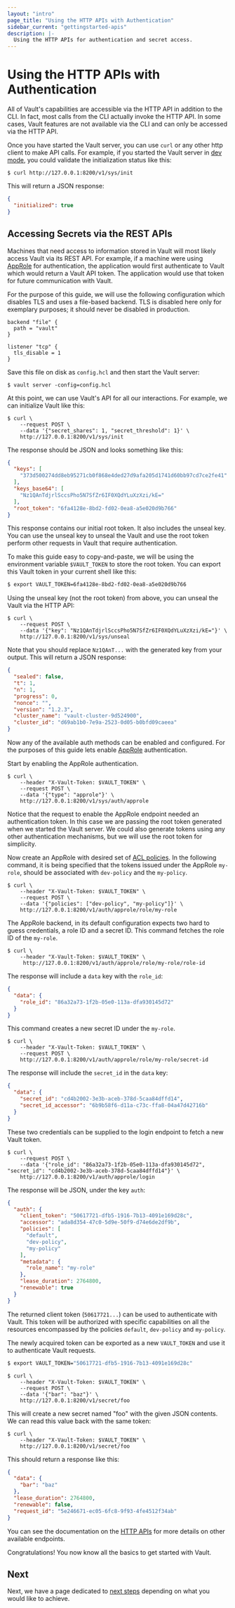 ```yaml
---
layout: "intro"
page_title: "Using the HTTP APIs with Authentication"
sidebar_current: "gettingstarted-apis"
description: |-
  Using the HTTP APIs for authentication and secret access.
---
```


# Using the HTTP APIs with Authentication

All of Vault's capabilities are accessible via the HTTP API in addition to the
CLI. In fact, most calls from the CLI actually invoke the HTTP API. In some
cases, Vault features are not available via the CLI and can only be accessed
via the HTTP API.

Once you have started the Vault server, you can use `curl` or any other http
client to make API calls. For example, if you started the Vault server in
[dev mode](/docs/concepts/dev-server.html), you could validate the
initialization status like this:

```text
$ curl http://127.0.0.1:8200/v1/sys/init
```

This will return a JSON response:

```json
{
  "initialized": true
}
```

## Accessing Secrets via the REST APIs

Machines that need access to information stored in Vault will most likely
access Vault via its REST API. For example, if a machine were using
[AppRole](/docs/auth/approle.html) for authentication, the application would
first authenticate to Vault which would return a Vault API token. The
application would use that token for future communication with Vault.

For the purpose of this guide, we will use the following configuration which
disables TLS and uses a file-based backend. TLS is disabled here only for
exemplary purposes; it should never be disabled in production.

```hcl
backend "file" {
  path = "vault"
}

listener "tcp" {
  tls_disable = 1
}
```

Save this file on disk as `config.hcl` and then start the Vault server:

```text
$ vault server -config=config.hcl
```

At this point, we can use Vault's API for all our interactions. For example, we
can initialize Vault like this:

```text
$ curl \
    --request POST \
    --data '{"secret_shares": 1, "secret_threshold": 1}' \
    http://127.0.0.1:8200/v1/sys/init
```

The response should be JSON and looks something like this:

```json
{
  "keys": [
    "373d500274dd8eb95271cb0f868e4ded27d9afa205d1741d60bb97cd7ce2fe41"
  ],
  "keys_base64": [
    "Nz1QAnTdjrlSccsPho5N7SfZr6IF0XQdYLuXzXzi/kE="
  ],
  "root_token": "6fa4128e-8bd2-fd02-0ea8-a5e020d9b766"
}
```

This response contains our initial root token. It also includes the unseal key.
You can use the unseal key to unseal the Vault and use the root token perform
other requests in Vault that require authentication.

To make this guide easy to copy-and-paste, we will be using the environment
variable `$VAULT_TOKEN` to store the root token. You can export this Vault
token in your current shell like this:

```sh
$ export VAULT_TOKEN=6fa4128e-8bd2-fd02-0ea8-a5e020d9b766
```

Using the unseal key (not the root token) from above, you can unseal the Vault
via the HTTP API:

```text
$ curl \
    --request POST \
    --data '{"key": "Nz1QAnTdjrlSccsPho5N7SfZr6IF0XQdYLuXzXzi/kE="}' \
    http://127.0.0.1:8200/v1/sys/unseal
```

Note that you should replace `Nz1QAnT...` with the generated key from your
output. This will return a JSON response:

```json
{
  "sealed": false,
  "t": 1,
  "n": 1,
  "progress": 0,
  "nonce": "",
  "version": "1.2.3",
  "cluster_name": "vault-cluster-9d524900",
  "cluster_id": "d69ab1b0-7e9a-2523-0d05-b0bfd09caeea"
}
```

Now any of the available auth methods can be enabled and configured.
For the purposes of this guide lets enable [AppRole](/docs/auth/approle.html)
authentication.

Start by enabling the AppRole authentication.

```text
$ curl \
    --header "X-Vault-Token: $VAULT_TOKEN" \
    --request POST \
    --data '{"type": "approle"}' \
    http://127.0.0.1:8200/v1/sys/auth/approle
```

Notice that the request to enable the AppRole endpoint needed an authentication
token. In this case we are passing the root token generated when we started
the Vault server. We could also generate tokens using any other authentication
mechanisms, but we will use the root token for simplicity.

Now create an AppRole with desired set of [ACL
policies](/docs/concepts/policies.html). In the following command, it is being
specified that the tokens issued under the AppRole `my-role`, should be
associated with `dev-policy` and the `my-policy`.

```text
$ curl \
    --header "X-Vault-Token: $VAULT_TOKEN" \
    --request POST \
    --data '{"policies": ["dev-policy", "my-policy"]}' \
    http://127.0.0.1:8200/v1/auth/approle/role/my-role
```

The AppRole backend, in its default configuration expects two hard to guess
credentials, a role ID and a secret ID. This command fetches the role ID of the
`my-role`.

```text
$ curl \
    --header "X-Vault-Token: $VAULT_TOKEN" \
     http://127.0.0.1:8200/v1/auth/approle/role/my-role/role-id
```

The response will include a `data` key with the `role_id`:

```json
{
  "data": {
    "role_id": "86a32a73-1f2b-05e0-113a-dfa930145d72"
  }
}
```

This command creates a new secret ID under the `my-role`.

```text
$ curl \
    --header "X-Vault-Token: $VAULT_TOKEN" \
    --request POST \
    http://127.0.0.1:8200/v1/auth/approle/role/my-role/secret-id
```

The response will include the `secret_id` in the `data` key:

```json
{
  "data": {
    "secret_id": "cd4b2002-3e3b-aceb-378d-5caa84dffd14",
    "secret_id_accessor": "6b9b58f6-d11a-c73c-ffa8-04a47d42716b"
  }
}
```

These two credentials can be supplied to the login endpoint to fetch a new
Vault token.

```text
$ curl \
    --request POST \
    --data '{"role_id": "86a32a73-1f2b-05e0-113a-dfa930145d72", "secret_id": "cd4b2002-3e3b-aceb-378d-5caa84dffd14"}' \
    http://127.0.0.1:8200/v1/auth/approle/login
```

The response will be JSON, under the key `auth`:

```json
{
  "auth": {
    "client_token": "50617721-dfb5-1916-7b13-4091e169d28c",
    "accessor": "ada8d354-47c0-5d9e-50f9-d74e6de2df9b",
    "policies": [
      "default",
      "dev-policy",
      "my-policy"
    ],
    "metadata": {
      "role_name": "my-role"
    },
    "lease_duration": 2764800,
    "renewable": true
  }
}
```

The returned client token (`50617721...`) can be used to authenticate with
Vault. This token will be authorized with specific capabilities on all the
resources encompassed by the policies `default`, `dev-policy` and `my-policy`.

The newly acquired token can be exported as a new `VAULT_TOKEN` and use it to
authenticate Vault requests.

```sh
$ export VAULT_TOKEN="50617721-dfb5-1916-7b13-4091e169d28c"
```

```text
$ curl \
    --header "X-Vault-Token: $VAULT_TOKEN" \
    --request POST \
    --data '{"bar": "baz"}' \
    http://127.0.0.1:8200/v1/secret/foo
```

This will create a new secret named "foo" with the given JSON contents. We can
read this value back with the same token:

```text
$ curl \
    --header "X-Vault-Token: $VAULT_TOKEN" \
    http://127.0.0.1:8200/v1/secret/foo
```

This should return a response like this:

```json
{
  "data": {
    "bar": "baz"
  },
  "lease_duration": 2764800,
  "renewable": false,
  "request_id": "5e246671-ec05-6fc8-9f93-4fe4512f34ab"
}
```

You can see the documentation on the [HTTP APIs](/api/index.html) for
more details on other available endpoints.

Congratulations! You now know all the basics to get started with Vault.

## Next

Next, we have a page dedicated to [next
steps](/intro/getting-started/next-steps.html) depending on what you would like
to achieve.
